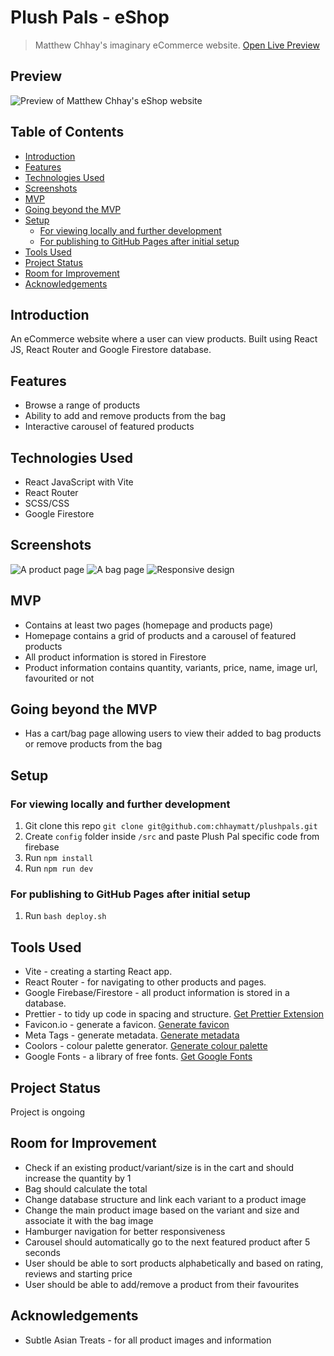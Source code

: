 # Plush Pals - eShop <!-- omit in toc -->

> Matthew Chhay's imaginary eCommerce website.
> [Open Live Preview](https://chhaymatt.github.io/plushpals/)

## Preview <!-- omit in toc -->

![Preview of Matthew Chhay's eShop website](https://i.imgur.com/RlMbnSw.png)

## Table of Contents <!-- omit in toc -->

- [Introduction](#introduction)
- [Features](#features)
- [Technologies Used](#technologies-used)
- [Screenshots](#screenshots)
- [MVP](#mvp)
- [Going beyond the MVP](#going-beyond-the-mvp)
- [Setup](#setup)
  - [For viewing locally and further development](#for-viewing-locally-and-further-development)
  - [For publishing to GitHub Pages after initial setup](#for-publishing-to-github-pages-after-initial-setup)
- [Tools Used](#tools-used)
- [Project Status](#project-status)
- [Room for Improvement](#room-for-improvement)
- [Acknowledgements](#acknowledgements)

## Introduction

An eCommerce website where a user can view products. Built using React JS, React Router and Google Firestore database.

## Features

-   Browse a range of products
-   Ability to add and remove products from the bag
-   Interactive carousel of featured products

## Technologies Used

-   React JavaScript with Vite
-   React Router
-   SCSS/CSS
-   Google Firestore

## Screenshots

![A product page](https://i.imgur.com/3JysQoK.png)
![A bag page](https://i.imgur.com/EUZUd1X.png)
![Responsive design](https://i.imgur.com/NJzbTJI.png)

## MVP

-   Contains at least two pages (homepage and products page)
-   Homepage contains a grid of products and a carousel of featured products
-   All product information is stored in Firestore
-   Product information contains quantity, variants, price, name, image url, favourited or not

## Going beyond the MVP

-   Has a cart/bag page allowing users to view their added to bag products or remove products from the bag

## Setup

### For viewing locally and further development

1. Git clone this repo `git clone git@github.com:chhaymatt/plushpals.git`
2. Create `config` folder inside `/src` and paste Plush Pal specific code from firebase
3. Run `npm install`
4. Run `npm run dev`

### For publishing to GitHub Pages after initial setup

1. Run `bash deploy.sh`

## Tools Used

-   Vite - creating a starting React app.
-   React Router - for navigating to other products and pages.
-   Google Firebase/Firestore - all product information is stored in a database.
-   Prettier - to tidy up code in spacing and structure. [Get Prettier Extension](https://marketplace.visualstudio.com/items?itemName=esbenp.prettier-vscode)
-   Favicon.io - generate a favicon. [Generate favicon](https://favicon.io/favicon-generator/)
-   Meta Tags - generate metadata. [Generate metadata](https://metatags.io/)
-   Coolors - colour palette generator. [Generate colour palette](https://coolors.co/generate)
-   Google Fonts - a library of free fonts. [Get Google Fonts](https://fonts.google.com/)

## Project Status

Project is ongoing

## Room for Improvement

-   Check if an existing product/variant/size is in the cart and should increase the quantity by 1
-   Bag should calculate the total
-   Change database structure and link each variant to a product image
-   Change the main product image based on the variant and size and associate it with the bag image
-   Hamburger navigation for better responsiveness
-   Carousel should automatically go to the next featured product after 5 seconds
-   User should be able to sort products alphabetically and based on rating, reviews and starting price
-   User should be able to add/remove a product from their favourites

## Acknowledgements

-   Subtle Asian Treats - for all product images and information
